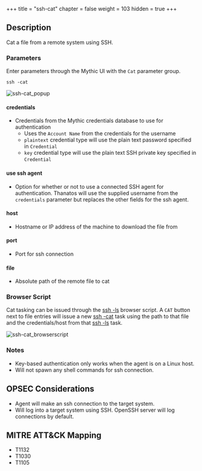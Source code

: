 +++
title = "ssh-cat"
chapter = false
weight = 103
hidden = true
+++

## Description
Cat a file from a remote system using SSH.

### Parameters
Enter parameters through the Mythic UI with the `Cat` parameter group.
```
ssh -cat
```
![ssh-cat_popup](../images/ssh-cat_popup.png)

#### credentials
 - Credentials from the Mythic credentials database to use for authentication
   * Uses the `Account Name` from the credentials for the username
   * `plaintext` credential type will use the plain text password specified in `Credential`
   * `key` credential type will use the plain text SSH private key specified in
     `Credential`

#### use ssh agent
 - Option for whether or not to use a connected SSH agent for authentication. Thanatos will use
   the supplied username from the `credentials` parameter but replaces the other fields
   for the ssh agent.

#### host
 - Hostname or IP address of the machine to download the file from

#### port
 - Port for ssh connection

#### file
 - Absolute path of the remote file to cat

### Browser Script
Cat tasking can be issued through the [ssh -ls](/agents/thanatos/commands/ssh-ls/) browser
script. A `CAT` button next to file entries will issue a new [ssh -cat](/agents/thanatos/commands/ssh-cat/)
task using the path to that file and the credentials/host from that [ssh -ls](/agents/thanatos/commands/ssh-ls/) task.

![ssh-cat_browserscript](../images/ssh-cat_browserscript.png)

### Notes
 - Key-based authentication only works when the agent is on a Linux host.
 - Will not spawn any shell commands for ssh connection.

## OPSEC Considerations
 - Agent will make an ssh connection to the target system.
 - Will log into a target system using SSH. OpenSSH server will log connections by
   default.

## MITRE ATT&CK Mapping
  - T1132
  - T1030
  - T1105
